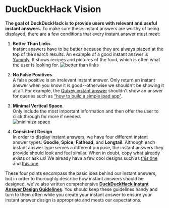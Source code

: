 # DuckDuckHack Vision

**The goal of DuckDuckHack is to provide users with relevant and useful instant answers.** To make sure these instant answers are worthy of being displayed, there are a few conditions that every instant answer must meet:

1. **Better Than Links**.  
    Instant answers have to be better because they are always placed at the top of the search results. An example of a good instant answer is [Yummly](https://duckduckgo.com/?q=garlic+steak+recipe). It shows recipes and pictures of the food, which is often what the user is looking for.
    ![better than links](https://s3.amazonaws.com/ddg-assets/docs/better_than_links.png)

2. **No False Positives**.  
    A false positive is an irrelevant instant answer. Only return an instant answer when you know it is good--otherwise we shouldn't be showing it at all. For example, the [Quixey instant answer](https://duckduckgo.com/?q=flight+search+app) shouldn't show an answer for queries such as ["how to build a simple ipad app"](https://duckduckgo.com/?q=how+to+build+a+simple+ipad+app).

3. **Minimal Vertical Space**.  
    Only include the most important information and then offer the user to click through for more if needed.  
    ![minimize space](https://s3.amazonaws.com/ddg-assets/docs/minimize_space.png)

4. **Consistent Design**.  
    In order to display instant answers, we have four different instant answer types: **Goodie**, **Spice**, **Fathead**, and **Longtail**. Although each instant answer type serves a different purpose, the instant answers they provide should look and feel similar. When in doubt, copy what already exists or ask us! We already have a few cool designs such as [this one](https://duckduckgo.com/?q=movies) and [this one](https://duckduckgo.com/?q=garlic+steak+recipe).

These four points encompass the basic idea behind our instant answers, but in order to thoroughly describe how instant answers should be designed, we've also written comprehensive [**DuckDuckHack Instant Answer Design Guidelines**](https://github.com/duckduckgo/duckduckgo-documentation/blob/master/duckduckhack/styleguides/design_styleguide.md). You should keep these guidelines handy and turn to them often while you create your instant answer to ensure your instant answer design is appropriate and meets our expectations.
